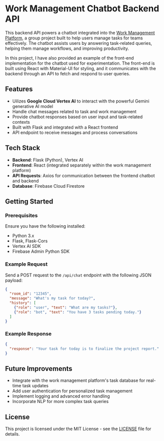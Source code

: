 
# Work Management Chatbot Backend API

This backend API powers a chatbot integrated into the [Work Management Platform](https://github.com/nmkha-github/TKPM), a group project built to help users manage tasks for teams effectively. The chatbot assists users by answering task-related queries, helping them manage workflows, and improving productivity.

In this project, I have also provided an example of the front-end implementation for the chatbot used for experimentation. The front-end is built using React with Material-UI for styling, and it communicates with the backend through an API to fetch and respond to user queries.

## Features
- Uilizes **Google Cloud Vertex AI** to interact with the powerful Gemini generative AI model 
- Handle chat messages related to task and work management
- Provide chatbot responses based on user input and task-related contexts
- Built with Flask and integrated with a React frontend
- API endpoint to receive messages and process conversations


## Tech Stack
- **Backend**: Flask (Python), Vertex AI
- **Frontend**: React (integrated separately within the work management platform)
- **API Requests**: Axios for communication between the frontend chatbot and backend
- **Database**: Firebase Cloud Firestore

## Getting Started

### Prerequisites
Ensure you have the following installed:
- Python 3.x
- Flask, Flask-Cors
- Vertex AI SDK
- Firebase Admin Python SDK

### Example Request

Send a POST request to the `/api/chat` endpoint with the following JSON payload:

```json
{
  "room_id": "12345",
  "message": "What's my task for today?",
  "history": [
    {"role": "user", "text": "What are my tasks?"},
    {"role": "bot", "text": "You have 3 tasks pending today."}
  ]
}
```

### Example Response
```json
{
  "response": "Your task for today is to finalize the project report."
}
```

## Future Improvements

- Integrate with the work management platform's task database for real-time task updates
- Add user authentication for personalized task management
- Implement logging and advanced error handling
- Incorporate NLP for more complex task queries

## License
This project is licensed under the MIT License - see the [LICENSE](LICENSE) file for details.
